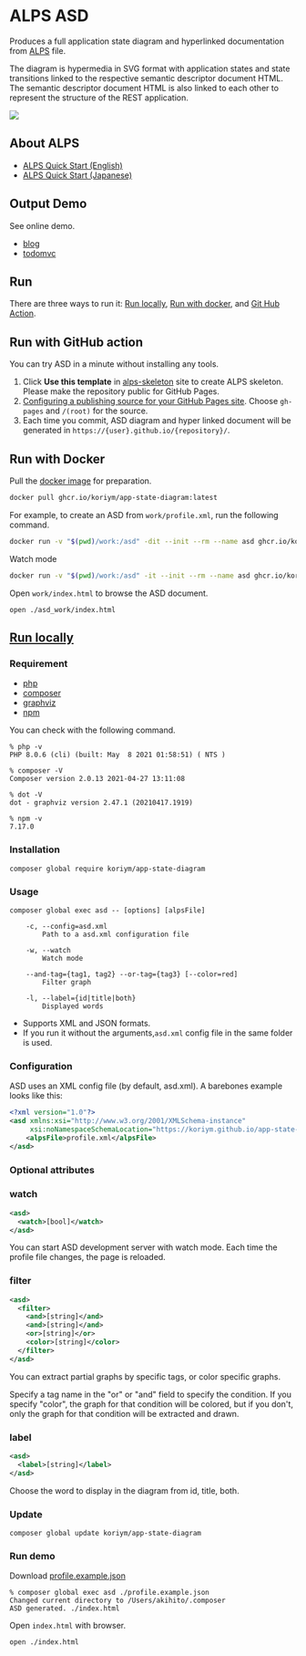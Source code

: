 # ALPS ASD

Produces a full application state diagram and hyperlinked documentation from [ALPS](http://alps.io/) file.

The diagram is hypermedia in SVG format with application states and state transitions linked to the respective semantic descriptor document HTML. The semantic descriptor document HTML is also linked to each other to represent the structure of the REST application.

<a href="https://koriym.github.io/app-state-diagram/blog/profile.svg"><img src="https://koriym.github.io/app-state-diagram/blog/profile.svg"></a>

## About ALPS

* [ALPS Quick Start (English)](https://hackmd.io/@koriym/quick-start-en)
* [ALPS Quick Start (Japanese)](https://hackmd.io/@koriym/quick-start)

## Output Demo

See online demo.

* [blog](https://koriym.github.io/app-state-diagram/blog/)
* [todomvc](https://koriym.github.io/app-state-diagram/todomvc/)

## Run

There are three ways to run it: [Run locally](#run-locally),  [Run with docker](#docker), and [Git Hub Action](https://github.com/koriym/asd-action).

## Run with GitHub action

You can try ASD in a minute without installing any tools.

1. Click **Use this template** in [alps-skeleton](https://github.com/koriym/alps-skeleton) site to create ALPS skeleton. Please make the repository public for GitHub Pages. 
2. [Configuring a publishing source for your GitHub Pages site](https://docs.github.com/en/pages/getting-started-with-github-pages/configuring-a-publishing-source-for-your-github-pages-site). Choose `gh-pages` and `/(root)` for the source.
3. Each time you commit, ASD diagram and hyper linked document will be generated in `https://{user}.github.io/{repository}/`.

## <a name="docker">Run with Docker</a>

Pull the [docker image](https://github.com/users/koriym/packages/container/package/app-state-diagram) for preparation.

```bash
docker pull ghcr.io/koriym/app-state-diagram:latest
```

For example, to create an ASD from `work/profile.xml`, run the following command.

```bash
docker run -v "$(pwd)/work:/asd" -dit --init --rm --name asd ghcr.io/koriym/app-state-diagram:latest composer --quiet global exec asd /asd/profile.json
```

Watch mode
```bash
docker run -v "$(pwd)/work:/asd" -it --init --rm --name asd ghcr.io/koriym/app-state-diagram:latest composer global exec asd -- --watch /asd/profile.json
```

Open `work/index.html` to browse the ASD document.

```
open ./asd_work/index.html
```

## [Run locally](#run-locally)

### Requirement

* [php](https://www.php.net/manual/en/install.php)
* [composer](https://getcomposer.org/)
* [graphviz](https://graphviz.org/download/)
* [npm](https://nodejs.org/en/download/)


You can check with the following command.

```
% php -v
PHP 8.0.6 (cli) (built: May  8 2021 01:58:51) ( NTS )

% composer -V
Composer version 2.0.13 2021-04-27 13:11:08

% dot -V    
dot - graphviz version 2.47.1 (20210417.1919)

% npm -v
7.17.0
```

### Installation

```
composer global require koriym/app-state-diagram
```

### Usage

```
composer global exec asd -- [options] [alpsFile]

    -c, --config=asd.xml
        Path to a asd.xml configuration file

    -w, --watch
        Watch mode

    --and-tag={tag1, tag2} --or-tag={tag3} [--color=red]
        Filter graph

    -l, --label={id|title|both}
        Displayed words
```

* Supports XML and JSON formats.
* If you run it without the arguments,`asd.xml` config file in the same folder is used.

### Configuration

ASD uses an XML config file (by default, asd.xml). A barebones example looks like this:

```xml
<?xml version="1.0"?>
<asd xmlns:xsi="http://www.w3.org/2001/XMLSchema-instance"
     xsi:noNamespaceSchemaLocation="https://koriym.github.io/app-state-diagram/asd.xsd">
    <alpsFile>profile.xml</alpsFile>
</asd>
```

### Optional <asd /> attributes

### watch

```xml
<asd>
  <watch>[bool]</watch>
</asd>
```

You can start ASD development server with watch mode.
Each time the profile file changes, the page is reloaded.

### filter

```xml
<asd>
  <filter>
    <and>[string]</and>
    <and>[string]</and>
    <or>[string]</or>
    <color>[string]</color>
  </filter>
</asd>
```

You can extract partial graphs by specific tags, or color specific graphs.

Specify a tag name in the "or" or "and" field to specify the condition. If you specify "color", the graph for that condition will be colored, but if you don't, only the graph for that condition will be extracted and drawn.

### label

```xml
<asd>
  <label>[string]</label>
</asd>
```

Choose the word to display in the diagram from id, title, both.

### Update

```
composer global update koriym/app-state-diagram
```

### Run demo

Download [profile.example.json](https://koriym.github.io/app-state-diagram/blog/profile.json)
```
% composer global exec asd ./profile.example.json 
Changed current directory to /Users/akihito/.composer
ASD generated. ./index.html
```

Open `index.html` with browser.

```
open ./index.html
```
